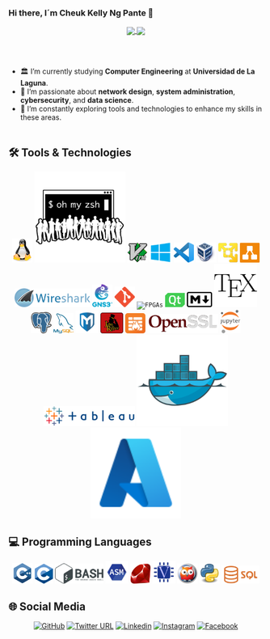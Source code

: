 ### Hi there, I´m Cheuk Kelly Ng Pante 👋

<p align="center">
  <a href="https://github.com/anuraghazra/github-readme-stats">
    <img align="center" src="https://github-readme-stats.vercel.app/api/top-langs/?username=feichay10&langs_count=20&layout=compact&theme=github_dark" />
  </a>
  <a href="https://github.com/anuraghazra/github-readme-stats">
    <img align="center" src="https://github-readme-stats.vercel.app/api?username=feichay10&include_all_commits=true&show_icons=true&count_private=true&theme=github_dark&hide_border=true" />
  </a>
  
  </br></br>
  - 🏛️ I’m currently studying **Computer Engineering** at **Universidad de La Laguna**.
  - 🌱 I’m passionate about **network design**, **system administration**, **cybersecurity**, and **data science**.
  - 🔭 I’m constantly exploring tools and technologies to enhance my skills in these areas.
  </br></br>
</p>

## 🛠️ Tools & Technologies

<p align="center">
  <code><img alt="Linux"            width="40" src="https://github.com/feichay10/feichay10/blob/main/img/linux.png"/></code>
  <code><img alt="Oh My zsh"          width="180" src="https://github.com/feichay10/feichay10/blob/main/img/oh_my_zsh.png"/></code>
  <code><img alt="Vim"              width="40" src="https://github.com/feichay10/feichay10/blob/main/img/vim.png"/></code>
  <code><img alt="Windows"          width="44" src="https://github.com/feichay10/feichay10/blob/main/img/windows.png"/></code>
  <code><img alt="VSC"              width="40" src="https://github.com/feichay10/feichay10/blob/main/img/vsc.png"/></code>
  <code><img alt="VirtualBox"       width="40" src="https://github.com/feichay10/feichay10/blob/main/img/virtualbox.png"/></code>
  <code><img alt="VMWare"           width="39" src="https://github.com/feichay10/feichay10/blob/main/img/VMware.png"/></code>
  <code><img alt="Drawio"           width="39" src="https://github.com/feichay10/feichay10/blob/main/img/drawio.png"/></code>
  <code><img alt="Wireshark"        width="150" src="https://github.com/feichay10/feichay10/blob/main/img/wireshark.png"/></code>                                                                                                  
  <code><img alt="gns3"             width="40" src="https://github.com/feichay10/feichay10/blob/main/img/gns3.png"/></code>
  <code><img alt="Git"              width="40" src="https://github.com/feichay10/feichay10/blob/main/img/git.png"/></code>
  <code><img alt="FPGAs"            width="40" src="https://github.com/feichay10/feichay10/blob/main/img/fpga.png"/></code>
  <code><img alt="QT"               width="39" src="https://github.com/feichay10/feichay10/blob/main/img/qt.png"/></code>
  <code><img alt="Markdown"         width="50" src="https://github.com/feichay10/feichay10/blob/main/img/markdown.png"/></code>
  <code><img alt="Latex"            width="85" src="https://github.com/feichay10/feichay10/blob/main/img/LaTeX.png"/></code>
  <code><img alt="PostgreSQL"       width="40" src="https://github.com/feichay10/feichay10/blob/main/img/postgresql.png"/></code>
  <code><img alt="MySQL"            width="40" src="https://github.com/feichay10/feichay10/blob/main/img/mysql.png"/></code>
  <code><img alt="Metasploit"       width="45" src="https://github.com/feichay10/feichay10/blob/main/img/metasploit.png"/></code>
  <code><img alt="John the Ripper"  width="45" src="https://github.com/feichay10/feichay10/blob/main/img/jtr.webp"/></code>
  <code><img alt="IPTables"         width="40" src="https://github.com/feichay10/feichay10/blob/main/img/IPTables_logo.png"/></code>
  <code><img alt="openssl"          width="140" src="https://github.com/feichay10/feichay10/blob/main/img/openssl_logo.png"/></code>
  <code><img alt="Jupyter Notebook" width="40" src="https://github.com/feichay10/feichay10/blob/main/img/jupyter_notebook.png"/></code>
  <code><img alt="Tableau"          width="180" src="https://github.com/feichay10/feichay10/blob/main/img/tableau.png"/></code>
  <code><img alt="Docker"          width="180" src="https://github.com/feichay10/feichay10/blob/main/img/docker.png"/></code>
  <code><img alt="Azure"          width="180" src="https://github.com/feichay10/feichay10/blob/main/img/azure.png"/></code>
</p>

## 💻 Programming Languages

<p align="center">
  <code><img alt="C++"              width="41" src="https://github.com/feichay10/feichay10/blob/main/img/cpp.png"/></code>
  <code><img alt="C"                width="36" src="https://github.com/feichay10/feichay10/blob/main/img/c.png"/></code>
  <code><img alt="Bash "            width="96" src="https://github.com/feichay10/feichay10/blob/main/img/bash.png"/></code>
  <code><img alt="Assembly"         width="45" src="https://github.com/feichay10/feichay10/blob/main/img/asm.png"/></code>
  <code><img alt="Ruby"             width="40" src="https://github.com/feichay10/feichay10/blob/main/img/ruby.png"/></code>
  <code><img alt="Verilog"          width="45" src="https://github.com/feichay10/feichay10/blob/main/img/verilog.png"/></code>
  <code><img alt="Prolog"           width="40" src="https://github.com/feichay10/feichay10/blob/main/img/prolog.png"/></code>
  <code><img alt="Python"           width="40" src="https://github.com/feichay10/feichay10/blob/main/img/python.png"/></code>
  <code><img alt="SQL"              width="75" src="https://github.com/feichay10/feichay10/blob/main/img/sql.webp"/></code>
</p>

## 🌐 Social Media

<p align="center">
  <a href="https://github.com/feichay10"><img src="https://img.shields.io/badge/GitHub-%23171515.svg?style=flat&logo=Github&logoColor=white" alt="GitHub"></a>
  <a href="https://twitter.com/chakii10_"><img src="https://img.shields.io/badge/Twitter-%23FFFFFF.svg?style=flat&logo=Twitter&logoColor=1DA1F2" alt="Twitter URL"></a>
  <a href="https://www.linkedin.com/in/cheuk-kelly-ng-pante-293967158/"><img src="https://img.shields.io/badge/LinkedIn-blue?style=flat&logo=Linkedin&logoColor=white" alt="Linkedin"></a>
  <a href="https://www.instagram.com/chakii10_/?hl=es"><img src="https://img.shields.io/badge/Instagram-%23E4405F.svg?style=flat&logo=Instagram&logoColor=white" alt="Instagram"></a>
  <a href="https://www.facebook.com/cheuk.kelly"><img src="https://img.shields.io/badge/Facebook-blue?style=flat&logo=Facebook&logoColor=white" alt="Facebook"></a>
</p>
